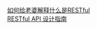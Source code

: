 [如何给老婆解释什么是RESTful](https://zhuanlan.zhihu.com/p/30396391?group_id=937244108725641216)    
[RESTful API 设计指南](http://www.ruanyifeng.com/blog/2014/05/restful_api.html)   
